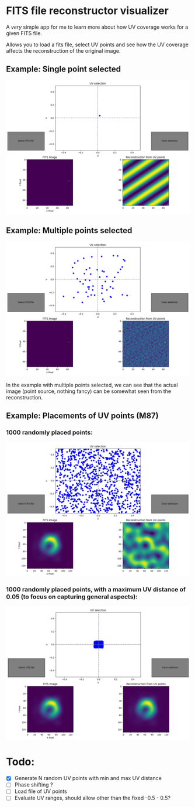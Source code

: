 # FITS file reconstructor visualizer
A *very* simple app for me to learn more about how UV coverage works for a given FITS file. 

Allows you to load a fits file, select UV points and see how the UV coverage affects the reconstruction of the original image. 

## Example: Single point selected
![single_img](./imgs/single_point_selected.png)

## Example: Multiple points selected
![multipe_img](./imgs/multiple_points_selected.png)

In the example with multiple points selected, we can see that the actual image (point source, nothing fancy) can be somewhat seen from the reconstruction.


## Example: Placements of UV points (M87)
### 1000 randomly placed points:

![m87_rand_spread](./imgs/m87_spread_out.png)

### 1000 randomly placed points, with a maximum UV distance of 0.05 (to focus on capturing general aspects):

![m87_rand_centered](./imgs/m87_centered.png)

# Todo:
- [x] Generate N random UV points with min and max UV distance
- [ ] Phase shifting ?
- [ ] Load file of UV points
- [ ] Evaluate UV ranges, should allow other than the fixed -0.5 - 0.5?